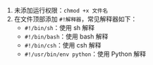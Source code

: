 1. 未添加运行权限：`chmod +x 文件名`
2. 在文件顶部添加 `#!解释器`，常见解释器如下：
    * `#!/bin/sh`：使用 sh 解释
    * `#!/bin/bash`：使用 bash 解释
    * `#!/bin/csh`：使用 csh 解释
    * `#!/usr/bin/env python`：使用 Python 解释

‍
